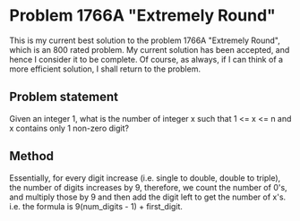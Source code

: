 # Problem 1766A "Extremely Round"

This is my current best solution to the problem 1766A "Extremely Round", which is an 800 rated problem. My current solution has been accepted, and hence I consider it to be complete. Of course, as always, if I can think of a more efficient solution, I shall return to the problem. 

## Problem statement
Given an integer 1, what is the number of integer x such that 1 <= x <= n and x contains only 1 non-zero digit?

## Method
Essentially, for every digit increase (i.e. single to double, double to triple), the number of digits increases by 9, therefore, we count the number of 0's, and multiply those by 9 and then add the digit left to get the number of x's. i.e. the formula is 9(num_digits - 1) + first_digit.